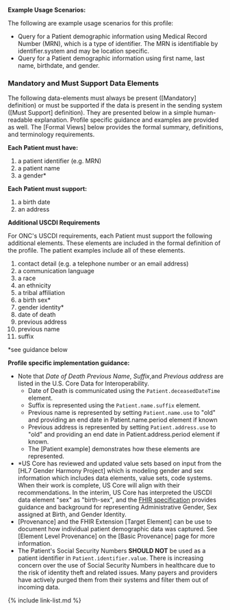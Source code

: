 
**Example Usage Scenarios:**

The following are example usage scenarios for this profile:

-   Query for a Patient demographic information using Medical Record
    Number (MRN), which is a type of identifier. The MRN is identifiable
    by identifier.system and may be location specific.
-   Query for a Patient demographic information using first name, last
    name, birthdate, and gender.

### Mandatory and Must Support Data Elements


The following data-elements must always be present ([Mandatory] definition) or must be supported if the data is present in the sending system ([Must Support] definition). They are presented below in a simple human-readable explanation.  Profile specific guidance and examples are provided as well.  The [Formal Views] below provides the  formal summary, definitions, and  terminology requirements.  

**Each Patient must have:**

1. a patient identifier (e.g. MRN)
1. a patient name
1. a gender*

**Each Patient must support:**

1. a birth date
1. an address

**Additional USCDI Requirements**

For ONC's USCDI requirements, each Patient must support the following additional elements. These elements are included in the formal definition of the profile. The patient examples include all of these elements.

1. contact detail (e.g. a telephone number or an email address)
1. a communication language
1. a race
1. an ethnicity
2. a tribal affiliation
3. a birth sex*
4. gender identity*
5. date of death
6. previous address
7. previous name
8. suffix

*see guidance below

**Profile specific implementation guidance:**
- Note that *Date of Death*  *Previous Name*, *Suffix*,and *Previous address* are listed in the U.S. Core Data for Interoperability.
  - Date of Death is communicated using the `Patient.deceasedDateTime` element.
  - Suffix is represented using the `Patient.name.suffix` element.
  - Previous name is represented by setting `Patient.name.use` to "old" and providing an end date in Patient.name.period element if known
  - Previous address is represented by setting `Patient.address.use` to "old" and providing an end date in Patient.address.period element if known.
  - The [Patient example] demonstrates how these elements are represented.
- \*US Core has reviewed and updated value sets based on input from the [HL7 Gender Harmony Project] which is modeling gender and sex information which includes data elements, value sets, code systems.  When their work is complete, US Core will align with their recommendations.  In the interim,<span class="bg-success" markdown="1"> US Core has interpreted the USCDI data element "sex" as "birth-sex",</span><!-- new-content --> and the [FHIR specification]({{site.data.fhir.path}}patient.html#gender) provides guidance and background for representing Administrative Gender, Sex assigned at Birth, and Gender Identity. 
- <span class="bg-success" markdown="1">[Provenance] and the FHIR Extension [Target Element] can be use to document how individual patient demographic data was captured. See [Element Level Provenance] on the [Basic Provenance] page for more information.</span><!-- new-content -->
- The Patient's Social Security Numbers **SHOULD NOT** be used as a patient identifier in `Patient.identifier.value`. There is increasing concern over the use of Social Security Numbers in healthcare due to the risk of identity theft and related issues. Many payers and providers have actively purged them from their systems and filter them out of incoming data.

{% include link-list.md %}
